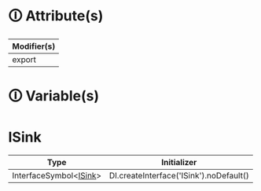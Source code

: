 # &#128712; Attribute(s)

| Modifier(s)                            |
|----------------------------------------|
| export |

# &#128712; Variable(s)

# ISink

| Type                        | Initializer                       |
|-----------------------------|-----------------------------------|
| InterfaceSymbol&lt;[ISink](https://hamedfathi.gitbook.io/aurelia-2-doc-api/kernel/interface/logger/isink)&gt; | DI.createInterface<ISink>('ISink').noDefault() |